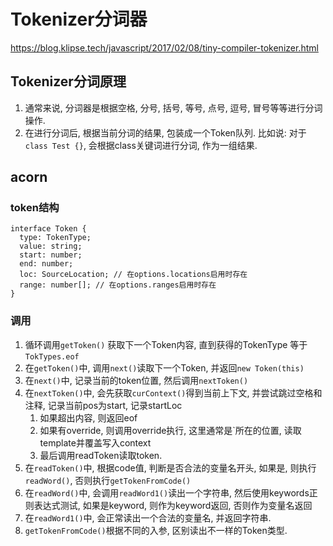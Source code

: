 # Tokenizer分词器
https://blog.klipse.tech/javascript/2017/02/08/tiny-compiler-tokenizer.html
## Tokenizer分词原理
1. 通常来说, 分词器是根据空格, 分号, 括号, 等号, 点号, 逗号, 冒号等等进行分词操作.
2. 在进行分词后, 根据当前分词的结果, 包装成一个Token队列.
比如说: 对于`class Test {}`, 会根据class关键词进行分词, 作为一组结果.

## acorn
### token结构
```
interface Token {
  type: TokenType;
  value: string;
  start: number;
  end: number;
  loc: SourceLocation; // 在options.locations启用时存在
  range: number[]; // 在options.ranges启用时存在
}
```

### 调用
1. 循环调用`getToken()` 获取下一个Token内容, 直到获得的TokenType 等于`TokTypes.eof`
2. 在`getToken()`中, 调用`next()`读取下一个Token, 并返回`new Token(this)`
3. 在`next()`中, 记录当前的token位置, 然后调用`nextToken()`
4. 在`nextToken()`中, 会先获取`curContext()`得到当前上下文, 并尝试跳过空格和注释, 记录当前pos为start, 记录startLoc
   1. 如果超出内容, 则返回eof
   2. 如果有override, 则调用override执行, 这里通常是\`所在的位置, 读取template并覆盖写入context
   3. 最后调用readToken读取token.
5. 在`readToken()`中, 根据code值, 判断是否合法的变量名开头, 如果是, 则执行`readWord()`, 否则执行`getTokenFromCode()`
6. 在`readWord()`中, 会调用`readWord1()`读出一个字符串, 然后使用keywords正则表达式测试, 如果是keyword, 则作为keyword返回, 否则作为变量名返回
7. 在`readWord1()`中, 会正常读出一个合法的变量名, 并返回字符串.
8. `getTokenFromCode()`根据不同的入参, 区别读出不一样的Token类型.